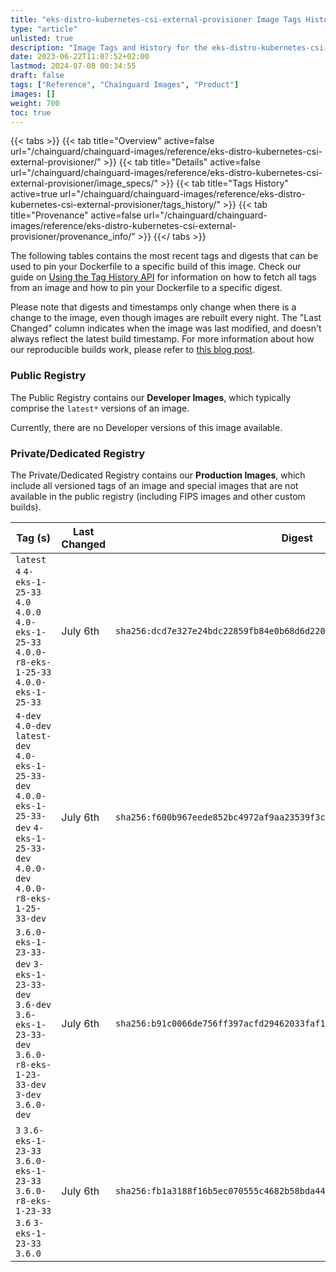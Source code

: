 ```yaml
---
title: "eks-distro-kubernetes-csi-external-provisioner Image Tags History"
type: "article"
unlisted: true
description: "Image Tags and History for the eks-distro-kubernetes-csi-external-provisioner Chainguard Image"
date: 2023-06-22T11:07:52+02:00
lastmod: 2024-07-08 00:34:55
draft: false
tags: ["Reference", "Chainguard Images", "Product"]
images: []
weight: 700
toc: true
---
```


{{< tabs >}}
{{< tab title="Overview" active=false url="/chainguard/chainguard-images/reference/eks-distro-kubernetes-csi-external-provisioner/" >}}
{{< tab title="Details" active=false url="/chainguard/chainguard-images/reference/eks-distro-kubernetes-csi-external-provisioner/image_specs/" >}}
{{< tab title="Tags History" active=true url="/chainguard/chainguard-images/reference/eks-distro-kubernetes-csi-external-provisioner/tags_history/" >}}
{{< tab title="Provenance" active=false url="/chainguard/chainguard-images/reference/eks-distro-kubernetes-csi-external-provisioner/provenance_info/" >}}
{{</ tabs >}}

The following tables contains the most recent tags and digests that can be used to pin your Dockerfile to a specific build of this image. Check our guide on [Using the Tag History API](/chainguard/chainguard-images/using-the-tag-history-api/) for information on how to fetch all tags from an image and how to pin your Dockerfile to a specific digest.

Please note that digests and timestamps only change when there is a change to the image, even though images are rebuilt every night. The "Last Changed" column indicates when the image was last modified, and doesn't always reflect the latest build timestamp. For more information about how our reproducible builds work, please refer to [this blog post](https://www.chainguard.dev/unchained/reproducing-chainguards-reproducible-image-builds).

### Public Registry
The Public Registry contains our **Developer Images**, which typically comprise the `latest*` versions of an image.

Currently, there are no Developer versions of this image available.

### Private/Dedicated Registry
The Private/Dedicated Registry contains our **Production Images**, which include all versioned tags of an image and special images that are not available in the public registry (including FIPS images and other custom builds).

| Tag (s)                                                                                                                                  | Last Changed | Digest                                                                    |
|------------------------------------------------------------------------------------------------------------------------------------------|--------------|---------------------------------------------------------------------------|
|  `latest` `4` `4-eks-1-25-33` `4.0` `4.0.0` `4.0-eks-1-25-33` `4.0.0-r8-eks-1-25-33` `4.0.0-eks-1-25-33`                                 | July 6th     | `sha256:dcd7e327e24bdc22859fb84e0b68d6d22025a10400aae0b6401f190611433ef2` |
|  `4-dev` `4.0-dev` `latest-dev` `4.0-eks-1-25-33-dev` `4.0.0-eks-1-25-33-dev` `4-eks-1-25-33-dev` `4.0.0-dev` `4.0.0-r8-eks-1-25-33-dev` | July 6th     | `sha256:f600b967eede852bc4972af9aa23539f3cd258813020b113a1f9e627cad4845c` |
|  `3.6.0-eks-1-23-33-dev` `3-eks-1-23-33-dev` `3.6-dev` `3.6-eks-1-23-33-dev` `3.6.0-r8-eks-1-23-33-dev` `3-dev` `3.6.0-dev`              | July 6th     | `sha256:b91c0066de756ff397acfd29462033faf1ac10dd740dba747a449c221034d543` |
|  `3` `3.6-eks-1-23-33` `3.6.0-eks-1-23-33` `3.6.0-r8-eks-1-23-33` `3.6` `3-eks-1-23-33` `3.6.0`                                          | July 6th     | `sha256:fb1a3188f16b5ec070555c4682b58bda447e56b8cc588daaed439169cb7a0fd8` |

